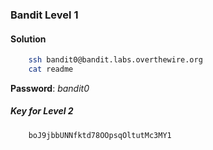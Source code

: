 ### Bandit Level 1

#### Solution
```bash
	ssh bandit0@bandit.labs.overthewire.org
	cat readme
```
**Password**: *bandit0*


##### Key for Level 2
```
	boJ9jbbUNNfktd78OOpsqOltutMc3MY1
```

